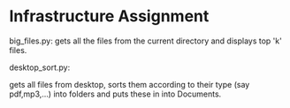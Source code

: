 # Infrastructure Assignment
big_files.py: 
gets all the files from the current directory and displays top 'k' files.

desktop_sort.py: 

gets all files from desktop, sorts them according to their type (say pdf,mp3,...) into folders and puts these in into Documents.
